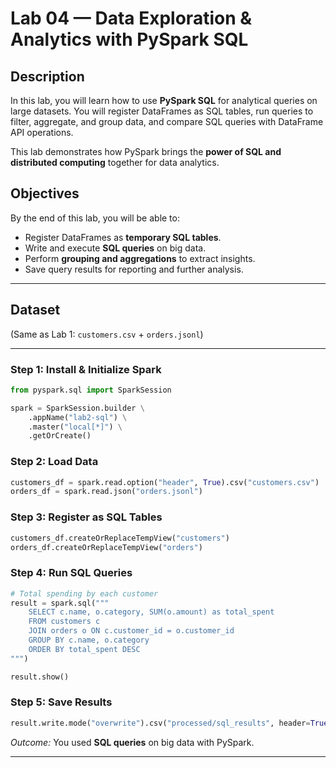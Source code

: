 # **Lab 04 — Data Exploration & Analytics with PySpark SQL**

## Description

In this lab, you will learn how to use **PySpark SQL** for analytical queries on large datasets.
You will register DataFrames as SQL tables, run queries to filter, aggregate, and group data, and compare SQL queries with DataFrame API operations.

This lab demonstrates how PySpark brings the **power of SQL and distributed computing** together for data analytics.

## Objectives

By the end of this lab, you will be able to:

* Register DataFrames as **temporary SQL tables**.
* Write and execute **SQL queries** on big data.
* Perform **grouping and aggregations** to extract insights.
* Save query results for reporting and further analysis.

---

## Dataset

(Same as Lab 1: `customers.csv` + `orders.jsonl`)

---


### **Step 1: Install & Initialize Spark**

```python
from pyspark.sql import SparkSession

spark = SparkSession.builder \
    .appName("lab2-sql") \
    .master("local[*]") \
    .getOrCreate()
```

### **Step 2: Load Data**

```python
customers_df = spark.read.option("header", True).csv("customers.csv")
orders_df = spark.read.json("orders.jsonl")
```

### **Step 3: Register as SQL Tables**

```python
customers_df.createOrReplaceTempView("customers")
orders_df.createOrReplaceTempView("orders")
```

### **Step 4: Run SQL Queries**

```python
# Total spending by each customer
result = spark.sql("""
    SELECT c.name, o.category, SUM(o.amount) as total_spent
    FROM customers c
    JOIN orders o ON c.customer_id = o.customer_id
    GROUP BY c.name, o.category
    ORDER BY total_spent DESC
""")

result.show()
```

### **Step 5: Save Results**

```python
result.write.mode("overwrite").csv("processed/sql_results", header=True)
```

*Outcome:* You used **SQL queries** on big data with PySpark.

---

